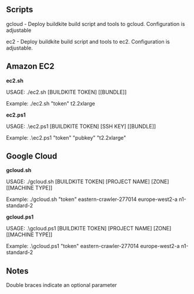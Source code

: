 ## Scripts

gcloud - Deploy buildkite build script and tools to gcloud. Configuration is adjustable

ec2 - Deploy buildkite build script and tools to ec2. Configuration is adjustable. 

## Amazon EC2

**ec2.sh**

USAGE: ./ec2.sh [BUILDKITE TOKEN] [[BUNDLE]]

Example: ./ec2.sh "token" t2.2xlarge

**ec2.ps1**

USAGE: .\ec2.ps1 [BUILDKITE TOKEN] [SSH KEY] [[BUNDLE]]

Example: .\ec2.ps1 "token" "pubkey" "t2.2xlarge"

## Google Cloud

**gcloud.sh**

USAGE: ./gcloud.sh [BUILDKITE TOKEN] [PROJECT NAME] [ZONE] [[MACHINE TYPE]]

Example: ./gcloud.sh "token" eastern-crawler-277014 europe-west2-a n1-standard-2

**gcloud.ps1**

USAGE: .\gcloud.ps1 [BUILDKITE TOKEN] [PROJECT NAME] [ZONE] [[MACHINE TYPE]]

Example: .\gcloud.ps1 "token" eastern-crawler-277014 europe-west2-a n1-standard-2


## Notes

Double braces indicate an optional parameter
